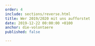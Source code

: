 ```yaml
---
order: 4
include: sections/reverse.html
title: Wer 2019/2020 mit uns aufforstet
date: 2019-12-22 00:00:00 +0100
anchor: die-volontaere
published: false

---
```

